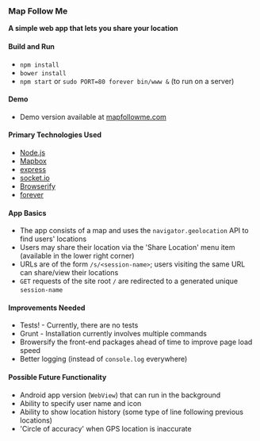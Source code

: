 ### Map Follow Me
**A simple web app that lets you share your location**

#### Build and Run
* `npm install`
* `bower install`
* `npm start` or `sudo PORT=80 forever bin/www &` (to run on a server)

#### Demo
* Demo version available at [mapfollowme.com](http://mapfollowme.com)

#### Primary Technologies Used
* [Node.js](https://nodejs.org/)
* [Mapbox](https://www.mapbox.com/)
* [express](http://expressjs.com/)
* [socket.io](http://socket.io/)
* [Browserify](http://browserify.org/)
* [forever](https://www.npmjs.com/package/forever)

#### App Basics
* The app consists of a map and uses the `navigator.geolocation` API to find users' locations
* Users may share their location via the 'Share Location' menu item (available in the lower right corner)
* URLs are of the form `/s/<session-name>`; users visiting the same URL can share/view their locations
* `GET` requests of the site root `/` are redirected to a generated unique `session-name`

#### Improvements Needed
* Tests! - Currently, there are no tests
* Grunt - Installation currently involves multiple commands
* Browersify the front-end packages ahead of time to improve page load speed
* Better logging (instead of `console.log` everywhere)

#### Possible Future Functionality
* Android app version (`WebView`) that can run in the background
* Ability to specify user name and icon
* Ability to show location history (some type of line following previous locations)
* 'Circle of accuracy' when GPS location is inaccurate